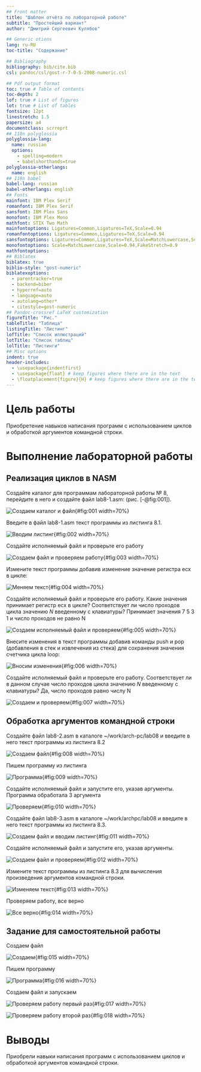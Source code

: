 ```yaml
---
## Front matter
title: "Шаблон отчёта по лабораторной работе"
subtitle: "Простейший вариант"
author: "Дмитрий Сергеевич Кулябов"

## Generic otions
lang: ru-RU
toc-title: "Содержание"

## Bibliography
bibliography: bib/cite.bib
csl: pandoc/csl/gost-r-7-0-5-2008-numeric.csl

## Pdf output format
toc: true # Table of contents
toc-depth: 2
lof: true # List of figures
lot: true # List of tables
fontsize: 12pt
linestretch: 1.5
papersize: a4
documentclass: scrreprt
## I18n polyglossia
polyglossia-lang:
  name: russian
  options:
	- spelling=modern
	- babelshorthands=true
polyglossia-otherlangs:
  name: english
## I18n babel
babel-lang: russian
babel-otherlangs: english
## Fonts
mainfont: IBM Plex Serif
romanfont: IBM Plex Serif
sansfont: IBM Plex Sans
monofont: IBM Plex Mono
mathfont: STIX Two Math
mainfontoptions: Ligatures=Common,Ligatures=TeX,Scale=0.94
romanfontoptions: Ligatures=Common,Ligatures=TeX,Scale=0.94
sansfontoptions: Ligatures=Common,Ligatures=TeX,Scale=MatchLowercase,Scale=0.94
monofontoptions: Scale=MatchLowercase,Scale=0.94,FakeStretch=0.9
mathfontoptions:
## Biblatex
biblatex: true
biblio-style: "gost-numeric"
biblatexoptions:
  - parentracker=true
  - backend=biber
  - hyperref=auto
  - language=auto
  - autolang=other*
  - citestyle=gost-numeric
## Pandoc-crossref LaTeX customization
figureTitle: "Рис."
tableTitle: "Таблица"
listingTitle: "Листинг"
lofTitle: "Список иллюстраций"
lotTitle: "Список таблиц"
lolTitle: "Листинги"
## Misc options
indent: true
header-includes:
  - \usepackage{indentfirst}
  - \usepackage{float} # keep figures where there are in the text
  - \floatplacement{figure}{H} # keep figures where there are in the text
---
```


# Цель работы

Приобретение навыков написания программ с использованием циклов и обработкой аргументов командной строки.


# Выполнение лабораторной работы
## Реализация циклов в NASM

Создайте каталог для программам лабораторной работы № 8, перейдите в него и создайте файл lab8-1.asm: (рис. [-@fig:001]).

![Создаем каталог и файл](image/8.1.jpg){#fig:001 width=70%}

Введите в файл lab8-1.asm текст программы из листинга 8.1. 

![Вводим листинг](image/8.2.jpg){#fig:002 width=70%}

Создайте исполняемый файл и проверьте его работу

![Создаем файл и проверяем работу](image/8.3.jpg){#fig:003 width=70%}

Измените текст программы добавив изменение значение регистра ecx в цикле:

![Меняем текст](image/8.4.jpg){#fig:004 width=70%}

Создайте исполняемый файл и проверьте его работу. Какие значения принимает регистр ecx в цикле? Соответствует ли число проходов цикла значению 𝑁 введенному с клавиатуры? Принимает значения 7 5 3 1 и число проходов не равно N

![Создаем исполняемый файл и проверяем](image/8.5.jpg){#fig:005 width=70%}

Внесите изменения в текст программы добавив команды push и pop (добавления в стек и извлечения из стека) для сохранения значения счетчика цикла loop:

![Вносим изменения](image/8.6.jpg){#fig:006 width=70%}

Создайте исполняемый файл и проверьте его работу. Соответствует ли в данном случае число проходов цикла значению 𝑁 введенному с клавиатуры? Да, число проходов равно числу N

![Создаем и проверяем](image/8.7.jpg){#fig:007 width=70%}

## Обработка аргументов командной строки

Создайте файл lab8-2.asm в каталоге ~/work/arch-pc/lab08 и введите в него текст программы из листинга 8.2

![Создаем файл](image/8.8.jpg){#fig:008 width=70%}

Пишем программу из листинга

![Программа](image/8.20.jpg){#fig:009 width=70%}

Создайте исполняемый файл и запустите его, указав аргументы. Программа обработала 3 аргумента

![Проверяем](image/8.9.jpg){#fig:010 width=70%}

Создайте файл lab8-3.asm в каталоге ~/work/archpc/lab08 и введите в него текст программы из листинга 8.3.

![Создаем файл и вводим листинг](image/8.10.jpg){#fig:011 width=70%}

Создайте исполняемый файл и запустите его, указав аргументы.

![Создаем файл и проверяем](image/8.11.jpg){#fig:012 width=70%}

Измените текст программы из листинга 8.3 для вычисления произведения аргументов командной строки.

![Изменяем текст](image/8.12.jpg){#fig:013 width=70%}

Проверяем работу, все верно

![Все верно](image/8.21.jpg){#fig:014 width=70%}

## Задание для самостоятельной работы

Создаем файл

![Создаем](image/8.14.jpg){#fig:015 width=70%}

Пишем программу

![Программа](image/8.24.jpg){#fig:016 width=70%}

Создаем файл и запускаем

![Проверяем работу первый раз](image/8.15.jpg){#fig:017 width=70%}

![Проверяем работу второй раз](image/8.16.jpg){#fig:018 width=70%}

# Выводы
Приобрели навыки написания программ с использованием циклов и обработкой аргументов командной строки.
